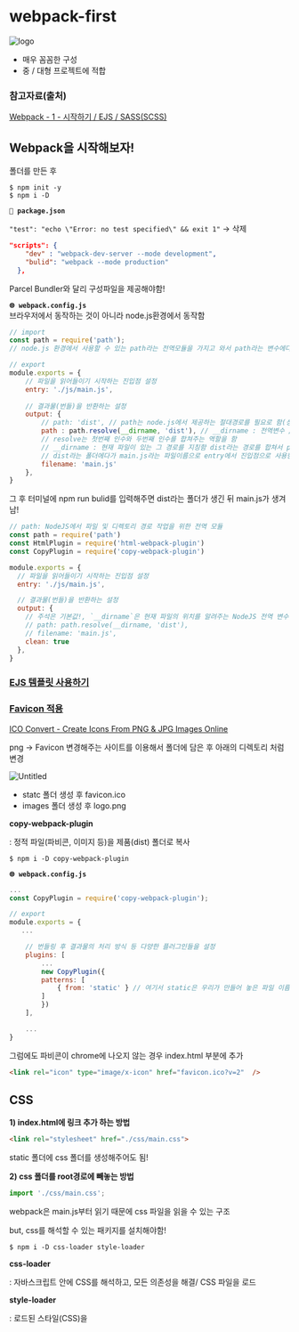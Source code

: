 # webpack-first
![logo](https://user-images.githubusercontent.com/59958929/125202104-14bbbe80-e2ad-11eb-8427-d8730b0b37de.png)
- 매우 꼼꼼한 구성
- 중 / 대형 프로젝트에 적합

### 참고자료(출처)
[Webpack - 1 - 시작하기 / EJS / SASS(SCSS)](https://heropy.blog/2017/10/18/webpack_1_start_ejs_sass/)

## Webpack을 시작해보자!
폴더를 만든 후 
```
$ npm init -y
$ npm i -D 
```
**`🧩 package.json`**<br>

`"test": "echo \"Error: no test specified\" && exit 1"` -> 삭제
```json
"scripts": {
    "dev" : "webpack-dev-server --mode development",
    "bulid": "webpack --mode production"
  },
```
Parcel Bundler와 달리 구성파일을 제공해야함!<br>

**`🌐 webpack.config.js`**<br>
브라우저에서 동작하는 것이 아니라 node.js환경에서 동작함
```jsx
// import
const path = require('path');
// node.js 환경에서 사용할 수 있는 path라는 전역모듈을 가지고 와서 path라는 변수에다가 할당함

// export
module.exports = {
    // 파일을 읽어들이기 시작하는 진입점 설정
    entry: './js/main.js',
    
    // 결과물(번들)을 반환하는 설정
    output: {
        // path: 'dist', // path는 node.js에서 제공하는 절대경로를 필요로 함(상대경로로 하면 안됨!)
        path : path.resolve(__dirname, 'dist'), // __dirname : 전역변수 // dist라는 폴더에다가 반환하겠다는 의미
        // resolve는 첫번째 인수와 두번째 인수를 합쳐주는 역할을 함
        // __dirname : 현재 파일이 있는 그 경로를 지칭함 dist라는 경로를 합쳐서 path에다가 제공함
        // dist라는 폴더에다가 main.js라는 파일이름으로 entry에서 진입점으로 사용한 main.js에 연결된 내용들을 번들로 만들어서 합쳐서 내어줌
        filename: 'main.js' 
    },
}
```

그 후 터미널에 npm run bulid를 입력해주면 dist라는 폴더가 생긴 뒤 main.js가 생겨남!
```jsx
// path: NodeJS에서 파일 및 디렉토리 경로 작업을 위한 전역 모듈
const path = require('path')
const HtmlPlugin = require('html-webpack-plugin')
const CopyPlugin = require('copy-webpack-plugin')

module.exports = {
  // 파일을 읽어들이기 시작하는 진입점 설정
  entry: './js/main.js',

  // 결과물(번들)을 반환하는 설정
  output: {
    // 주석은 기본값!, `__dirname`은 현재 파일의 위치를 알려주는 NodeJS 전역 변수
    // path: path.resolve(__dirname, 'dist'),
    // filename: 'main.js',
    clean: true
  },
}
```


### [EJS 템플릿 사용하기](./docs/EJS.md)
### [Favicon 적용](./docs/Favicon.md)

[ICO Convert - Create Icons From PNG & JPG Images Online](https://icoconvert.com/)

png → Favicon 변경해주는 사이트를 이용해서 폴더에 담은 후 아래의 디렉토리 처럼 변경

![Untitled](https://user-images.githubusercontent.com/59958929/125202769-0b802100-e2b0-11eb-96df-bd5d69400723.png)

- statc 폴더 생성 후 favicon.ico
- images 폴더 생성 후 logo.png

**copy-webpack-plugin**

: 정적 파일(파비콘, 이미지 등)을 제품(dist) 폴더로 복사

```
$ npm i -D copy-webpack-plugin
```

**`🌐 webpack.config.js`**

```jsx
...
const CopyPlugin = require('copy-webpack-plugin');

// export
module.exports = {
   ...

    // 번들링 후 결과물의 처리 방식 등 다양한 플러그인들을 설정
    plugins: [
        ...
        new CopyPlugin({
        patterns: [
            { from: 'static' } // 여기서 static은 우리가 만들어 놓은 파일 이름!
        ]
        })
    ],

    ...
}
```

그럼에도 파비콘이 chrome에 나오지 않는 경우 index.html <head></head>부분에 추가

```html
<link rel="icon" type="image/x-icon" href="favicon.ico?v=2"  />
```

## CSS

**1) index.html에 링크 추가 하는 방법**

```html
<link rel="stylesheet" href="./css/main.css">
```

static 폴더에 css 폴더를 생성해주어도 됨!

**2) css 폴더를 root경로에 빼놓는 방법**

```jsx
import './css/main.css';
```

webpack은 main.js부터 읽기 때문에 css 파일을 읽을 수 있는 구조

but, css를 해석할 수 있는 패키지를 설치해야함!

```
$ npm i -D css-loader style-loader
```

**css-loader**

: 자바스크립트 안에 CSS를 해석하고, 모든 의존성을 해결/ CSS 파일을 로드

**style-loader**

: 로드된 스타일(CSS)을 <style>로 <head>에 삽입

**`🌐 webpack.config.js`**

```jsx
// 모듈 처리 방식을 설정
    module: {
        rules: [
        {
            test: /\.css$/, // 정규표현식
            use: [
            // 순서 중요!
            'style-loader',
            'css-loader',
            // 먼저 해석되는 로더 : css-loader
            // main.js에서 import를 통해서 css파일을 가지고 옴
            // 자바스크립트 파일에서는 css파일을 해석할 수 없기 때문에
            // css-loader : 자바스크립트에서 css파일을 해석하는 용도
            // style-loader : HTML 부분의 style부분에다가 해석된 내용을 삽입해주는 역할
            ]
        }
    },
```
    
## SCSS

css → scss로 변경

```jsx
import './scss/main.scss';
```

**`🌐 webpack.config.js`**

```jsx
// 모듈 처리 방식을 설정
    module: {
        rules: [
        {
            test: /\.s?css$/,
            use: [
            // 순서 중요!
            'style-loader',
            'css-loader',
            'sass-loader'
            ]
        }
        ]
    },
```

**sass-loader**: SCSS(Sass) 파일을 로드

```
$ npm i -D sass-loader sass
```

## Autoprefixer(PostCSS)

```
$ npm i -D postcss autoprefixer postcss-loader
```

→ 총 3개의 패키지

**postcss**

: Autoprefixer 등의 다양한 스타일 후처리기 패키지

**autoprefixer**

: 스타일에 자동으로 공급 업체 접두사(Vendor prefix)를 적용하는 PostCSS의 플러그인

**postcss-loader**

: PostCSS(Autoprefixer)로 스타일 파일을 처리

**`🌐 webpack.config.js`**

```jsx
// 모듈 처리 방식을 설정
    module: {
        rules: [
        {
            test: /\.s?css$/,
            use: [
            // 순서 중요!
            'style-loader',
            'css-loader',
            'postcss-loader', // 추가
            'sass-loader'
            ]
        }
        ]
    },
```
    
**`🧩 package.json`**
```json
"browserslist": [
    "> 1%",
    "last 2 versions"
  ]
```

**`🎈.postcssrc.js`**

```jsx
module.exports = {
    plugins: [
        require('autoprefixer')
    ]
}
```

- module.exports를 통해서 할당된 내용을 밖으로 내보내기를 하고 node.js에서 동작됨
- 내부에  plugins옵션에 postcss의 플러그인으로 사용할 autoprefixer라는 패키지를 require함수를 통해서 가지고 와서 직접적으로 연결해주는 그런 코드를 작성함!
 
## babel

```
$ npm i -D @babel/core @babel/preset-env @babel/plugin-transform-runtime
```

**@babel/core**

: ES6 이상의 코드를 ES5 이하 버전으로 변환

**@babel/preset-env**

: Babel 지원 스펙을 지정

**@babel/plugin-transform-runtime**

: Async/Await 문법 지원

**`🥏.babelrc.js`**

```jsx
module.exports = {
  presets: ['@babel/preset-env'],
  plugins: [
    ['@babel/plugin-transform-runtime']
  ]
}
```

**`🌐 webpack.config.js`**

```jsx
// 모듈 처리 방식을 설정
    module: {
        rules: [
				...
        {
            test: /\.js$/,
            exclude: /node_modules/, // 제외할 경로
            use: [
            'babel-loader'
            ]
        }
        ]
    },
```

```
$ npm i -D babel-loader
```

**babel-loader**: JS 파일을 로드
